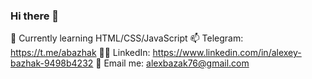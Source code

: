 ### Hi there 👋

<!--
**natetopp/natetopp** is a ✨ _special_ ✨ repository because its `README.md` (this file) appears on your GitHub profile.

Here are some ideas to get you started:

- 🔭 I’m currently working on ...
- 🌱 I’m currently learning ...
- 👯 I’m looking to collaborate on ...
- 🤔 I’m looking for help with ...
- 💬 Ask me about ...
- 📫 How to reach me: ...
- 😄 Pronouns: ...
- ⚡ Fun fact: ...
-->
🌱 Currently learning HTML/CSS/JavaScript
📫 Telegram: https://t.me/abazhak
🧑‍🦰 LinkedIn: https://www.linkedin.com/in/alexey-bazhak-9498b4232
📧 Email me: alexbazak76@gmail.com
